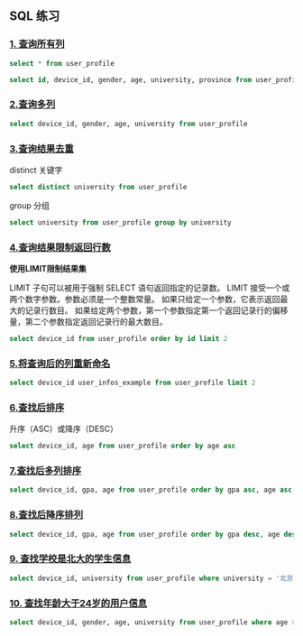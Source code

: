 ## SQL 练习

### [1. 查询所有列](https://www.nowcoder.com/practice/f9f82607cac44099a77154a80266234a?tpId=199&tqId=1971219&ru=/exam/oj&qru=/ta/sql-quick-study/question-ranking&sourceUrl=%2Fexam%2Foj%3Fpage%3D1%26tab%3DSQL%25E7%25AF%2587%26topicId%3D199)

```sql
select * from user_profile
```

```sql
select id, device_id, gender, age, university, province from user_profile
```

### [2.查询多列](https://www.nowcoder.com/practice/499b6d01eae342b2aaeaf4d0da61cab0?tpId=199&tqId=1971218&ru=/exam/oj&qru=/ta/sql-quick-study/question-ranking&sourceUrl=%2Fexam%2Foj%3Fpage%3D1%26tab%3DSQL%25E7%25AF%2587%26topicId%3D199)

```sql
select device_id, gender, age, university from user_profile
```

### [3.查询结果去重]()

distinct 关键字

```sql
select distinct university from user_profile
```

group 分组

```sql
select university from user_profile group by university
```

### [4.查询结果限制返回行数](https://www.nowcoder.com/practice/c7ad0e2df4f647dfa5278e99894a7561?tpId=199&tqId=1971238&ru=/exam/oj&qru=/ta/sql-quick-study/question-ranking&sourceUrl=%2Fexam%2Foj%3Fpage%3D1%26tab%3DSQL%25E7%25AF%2587%26topicId%3D199)

 **使用LIMIT限制结果集**

LIMIT 子句可以被用于强制 SELECT 语句返回指定的记录数。
LIMIT 接受一个或两个数字参数。参数必须是一个整数常量。
如果只给定一个参数，它表示返回最大的记录行数目。
如果给定两个参数，第一个参数指定第一个返回记录行的偏移量，第二个参数指定返回记录行的最大数目。

``` sql
select device_id from user_profile order by id limit 2
```

### [5.将查询后的列重新命名](https://www.nowcoder.com/practice/0d8f49aeaf7a4e1cb7fecec980712113?tpId=199&tqId=1971243&ru=/exam/oj&qru=/ta/sql-quick-study/question-ranking&sourceUrl=%2Fexam%2Foj%3Fpage%3D1%26tab%3DSQL%25E7%25AF%2587%26topicId%3D199)

``` sql
select device_id user_infos_example from user_profile limit 2
```

### [6.查找后排序](https://www.nowcoder.com/practice/cd4c5f3a64b4411eb4810e28afed6f54?tpId=199&tqId=2002632&ru=/exam/oj&qru=/ta/sql-quick-study/question-ranking&sourceUrl=%2Fexam%2Foj%3Fpage%3D1%26tab%3DSQL%25E7%25AF%2587%26topicId%3D199)

升序（ASC）或降序（DESC）

```sql
select device_id, age from user_profile order by age asc
```

### [7.查找后多列排序](https://www.nowcoder.com/practice/39f74706f8d94d37865a82ffb7ba67d3?tpId=199&tqId=2002633&ru=/exam/oj&qru=/ta/sql-quick-study/question-ranking&sourceUrl=%2Fexam%2Foj%3Fpage%3D1%26tab%3DSQL%25E7%25AF%2587%26topicId%3D199)

```sql
select device_id, gpa, age from user_profile order by gpa asc, age asc
```

### [8.查找后降序排列](https://www.nowcoder.com/practice/d023ae0191e0414ca1b19451099a39f1?tpId=199&tqId=2002634&ru=/exam/oj&qru=/ta/sql-quick-study/question-ranking&sourceUrl=%2Fexam%2Foj%3Fpage%3D1%26tab%3DSQL%25E7%25AF%2587%26topicId%3D199)

```sql
select device_id, gpa, age from user_profile order by gpa desc, age desc
```

### [9. 查找学校是北大的学生信息](https://www.nowcoder.com/practice/7858f3e234bc4d85b81b9a6c3926f49f?tpId=199&tqId=1971248&ru=/exam/oj&qru=/ta/sql-quick-study/question-ranking&sourceUrl=%2Fexam%2Foj%3Fpage%3D1%26tab%3DSQL%25E7%25AF%2587%26topicId%3D199)

```sql
select device_id, university from user_profile where university = '北京大学'
```

### [10. 查找年龄大于24岁的用户信息](https://www.nowcoder.com/practice/2ae16bf2fd54415f99344e6024470d57?tpId=199&tqId=1971384&ru=/exam/oj&qru=/ta/sql-quick-study/question-ranking&sourceUrl=%2Fexam%2Foj%3Fpage%3D1%26tab%3DSQL%25E7%25AF%2587%26topicId%3D199)

```sql
select device_id, gender, age, university from user_profile where age >= 24
```

